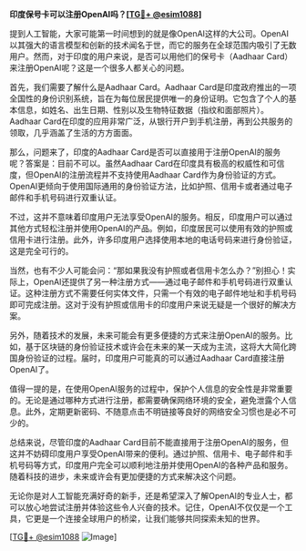 **印度保号卡可以注册OpenAI吗？[[TG💪+ @esim1088](https://t.me/s/esim1088)]**

提到人工智能，大家可能第一时间想到的就是像OpenAI这样的大公司。OpenAI以其强大的语言模型和创新的技术闻名于世，而它的服务在全球范围内吸引了无数用户。然而，对于印度的用户来说，是否可以用他们的保号卡（Aadhaar Card）来注册OpenAI呢？这是一个很多人都关心的问题。

首先，我们需要了解什么是Aadhaar Card。Aadhaar Card是印度政府推出的一项全国性的身份识别系统，旨在为每位居民提供唯一的身份证明。它包含了个人的基本信息，如姓名、出生日期、性别以及生物特征数据（指纹和面部照片）。Aadhaar Card在印度的应用非常广泛，从银行开户到手机注册，再到公共服务的领取，几乎涵盖了生活的方方面面。

那么，问题来了，印度的Aadhaar Card是否可以直接用于注册OpenAI的服务呢？答案是：目前不可以。虽然Aadhaar Card在印度具有极高的权威性和可信度，但OpenAI的注册流程并不支持使用Aadhaar Card作为身份验证的方式。OpenAI更倾向于使用国际通用的身份验证方法，比如护照、信用卡或者通过电子邮件和手机号码进行双重认证。

不过，这并不意味着印度用户无法享受OpenAI的服务。相反，印度用户可以通过其他方式轻松注册并使用OpenAI的产品。例如，印度居民可以使用有效的护照或信用卡进行注册。此外，许多印度用户选择使用本地的电话号码来进行身份验证，这是完全可行的。

当然，也有不少人可能会问：“那如果我没有护照或者信用卡怎么办？”别担心！实际上，OpenAI还提供了另一种注册方式——通过电子邮件和手机号码进行双重认证。这种注册方式不需要任何实体文件，只需一个有效的电子邮件地址和手机号码即可完成注册。这对于没有护照或信用卡的印度用户来说无疑是一个很好的解决方案。

另外，随着技术的发展，未来可能会有更多便捷的方式来注册OpenAI的服务。比如，基于区块链的身份验证技术或许会在未来的某一天成为主流，这将大大简化跨国身份验证的过程。届时，印度用户可能真的可以通过Aadhaar Card直接注册OpenAI了。

值得一提的是，在使用OpenAI服务的过程中，保护个人信息的安全性是非常重要的。无论是通过哪种方式进行注册，都需要确保网络环境的安全，避免泄露个人信息。此外，定期更新密码、不随意点击不明链接等良好的网络安全习惯也是必不可少的。

总结来说，尽管印度的Aadhaar Card目前不能直接用于注册OpenAI的服务，但这并不妨碍印度用户享受OpenAI带来的便利。通过护照、信用卡、电子邮件和手机号码等方式，印度用户完全可以顺利地注册并使用OpenAI的各种产品和服务。随着科技的进步，未来或许会有更加便捷的方式来解决这个问题。

无论你是对人工智能充满好奇的新手，还是希望深入了解OpenAI的专业人士，都可以放心地尝试注册并体验这些令人兴奋的技术。记住，OpenAI不仅仅是一个工具，它更是一个连接全球用户的桥梁，让我们能够共同探索未知的世界。

[[TG💪+ @esim1088](https://t.me/s/esim1088) ![Image](https://i.postimg.cc/4NQfJmqS/Snipaste-2025-05-13-00-14-12.png)]